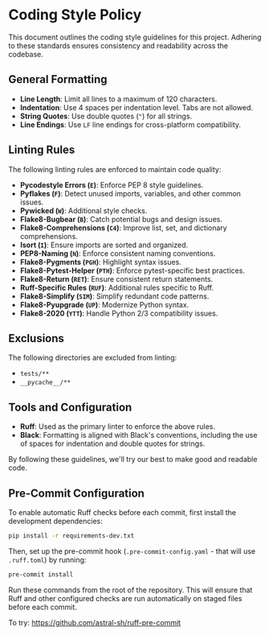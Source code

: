 # Coding Style Policy
This document outlines the coding style guidelines for this project.
Adhering to these standards ensures consistency and readability across the codebase.

## General Formatting

- **Line Length**: Limit all lines to a maximum of 120 characters.
- **Indentation**: Use 4 spaces per indentation level. Tabs are not allowed.
- **String Quotes**: Use double quotes (`"`) for all strings.
- **Line Endings**: Use `LF` line endings for cross-platform compatibility.

## Linting Rules

The following linting rules are enforced to maintain code quality:

- **Pycodestyle Errors (`E`)**: Enforce PEP 8 style guidelines.
- **Pyflakes (`F`)**: Detect unused imports, variables, and other common issues.
- **Pywicked (`W`)**: Additional style checks.
- **Flake8-Bugbear (`B`)**: Catch potential bugs and design issues.
- **Flake8-Comprehensions (`C4`)**: Improve list, set, and dictionary comprehensions.
- **Isort (`I`)**: Ensure imports are sorted and organized.
- **PEP8-Naming (`N`)**: Enforce consistent naming conventions.
- **Flake8-Pygments (`PGH`)**: Highlight syntax issues.
- **Flake8-Pytest-Helper (`PTH`)**: Enforce pytest-specific best practices.
- **Flake8-Return (`RET`)**: Ensure consistent return statements.
- **Ruff-Specific Rules (`RUF`)**: Additional rules specific to Ruff.
- **Flake8-Simplify (`SIM`)**: Simplify redundant code patterns.
- **Flake8-Pyupgrade (`UP`)**: Modernize Python syntax.
- **Flake8-2020 (`YTT`)**: Handle Python 2/3 compatibility issues.

## Exclusions

The following directories are excluded from linting:

- `tests/**`
- `__pycache__/**`

## Tools and Configuration

- **Ruff**: Used as the primary linter to enforce the above rules.
- **Black**: Formatting is aligned with Black's conventions, including the use of spaces for indentation and double quotes for strings.

By following these guidelines, we'll try our best to make good and readable code.

## Pre-Commit Configuration

To enable automatic Ruff checks before each commit, first install the development dependencies:

```sh
pip install -r requirements-dev.txt
```

Then, set up the pre-commit hook (`.pre-commit-config.yaml` - that will use `.ruff.toml`) by running:

```sh
pre-commit install
```

Run these commands from the root of the repository. This will ensure that Ruff and other configured checks are run automatically on staged files before each commit.

To try: https://github.com/astral-sh/ruff-pre-commit
